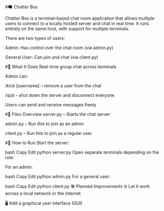 
#🗨️ Chatter Box

Chatter Box is a terminal-based chat room application that allows multiple users to connect to a locally hosted server and chat in real time. It runs entirely on the same host, with support for multiple terminals.

There are two types of users:

Admin: Has control over the chat room (via admin.py)

General User: Can join and chat (via client.py)

#🧪 What It Does
Real-time group chat across terminals

Admin can:

/kick [username] – remove a user from the chat

/quit – shut down the server and disconnect everyone

Users can send and receive messages freely

#🧰 Files Overview
server.py – Starts the chat server

admin.py – Run this to join as an admin

client.py – Run this to join as a regular user

#🚀 How to Run
Start the server:

bash
Copy
Edit
python server.py
Open separate terminals depending on the role:

For an admin:

bash
Copy
Edit
python admin.py
For a general user:

bash
Copy
Edit
python client.py
🛠️ Planned Improvements
🌐 Let it work across a local network or the internet

🖥️ Add a graphical user interface (GUI)
